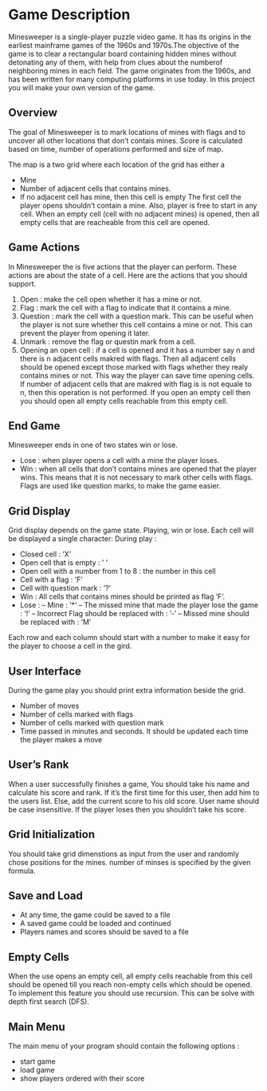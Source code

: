 # Game Description

Minesweeper is a single-player puzzle video game. It has its origins in the earliest mainframe games of the 1960s and 1970s.The objective of the game is to clear a rectangular board containing hidden mines without detonating any of them, with help from clues about the numberof neighboring mines in each field. The game originates from the 1960s, and has been written for many computing platforms in use today. In this project you will make your own version of the game. 

## Overview

The goal of Minesweeper is to mark locations of mines with flags and to uncover all other locations that don’t contais mines. Score is calculated based on time, number of operations performed and size of map.

The map is a two grid where each location of the grid has either a
* Mine
* Number of adjacent cells that contains mines.
* If no adjacent cell has mine, then this cell is empty The first cell the player opens shouldn’t contain a mine. Also, player is free to start in any cell. When an empty cell (cell with no adjacent mines) is opened, then all empty cells that are reacheable from this cell are opened.

## Game Actions

In Minesweeper the is five actions that the player can perform. These actions are about the state of a cell. Here are the actions that you should support.

1. Open : make the cell open whether it has a mine or not.
2. Flag : mark the cell with a flag to indicate that it contains a mine.
3. Question : mark the cell with a question mark. This can be useful when the player is not sure whether this cell contains a mine or not. This can prevent the player from opening it later.
4. Unmark : remove the flag or questin mark from a cell.
5. Opening an open cell : if a cell is opened and it has a number say n and there is n adjacent cells makred with flags. Then all adjacent cells should be opened except those marked with flags whether they realy contains mines or not. This way the player can save time opening cells. If number of adjacent cells that are makred with flag is is not equale to n, then this operation is not performed. If you open an empty cell then you should open all empty cells reachable from this empty cell.

## End Game

Minesweeper ends in one of two states win or lose.
* Lose : when player opens a cell with a mine the player loses.
* Win : when all cells that don’t contains mines are opened that the player wins. This means that it is not necessary to mark other cells with flags. Flags are used like question marks, to make the game easier.

## Grid Display

Grid display depends on the game state. Playing, win or lose. Each cell will be displayed a single character: During play :

- Closed cell : ’X’
- Open cell that is empty : ’ ’
- Open cell with a number from 1 to 8 : the number in this cell
- Cell with a flag : ’F’
- Cell with question mark : ’?’
- Win : All cells that contains mines should be printed as flag ’F’.
- Lose :
  – Mine : ’*’
  – The missed mine that made the player lose the game : ’!’
  – Incorrect Flag should be replaced with : ’-’
  – Missed mine should be replaced with : ’M’

Each row and each column should start with a number to make it easy for the player to choose a cell in the gird.

## User Interface

During the game play you should print extra information beside the grid.

* Number of moves
* Number of cells marked with flags
* Number of cells marked with question mark
* Time passed in minutes and seconds. It should be updated each time the player makes a move

## User’s Rank

When a user successfully finishes a game, You should take his name and calculate his score and rank. If it’s the first time for this user, then add him to the users list. Else, add the current score to his old score. User name should be case insensitive. If the player loses then you shouldn’t take his score.

## Grid Initialization

You should take grid dimenstions as input from the user and randomly chose positions for the mines. number of minses is specified by the given formula.

## Save and Load
* At any time, the game could be saved to a file
* A saved game could be loaded and continued
* Players names and scores should be saved to a file

## Empty Cells

When the use opens an empty cell, all empty cells reachable from this cell should be opened till you reach non-empty cells which should be opened. To implement this feature you should use recursion. This can be solve with depth first search (DFS).


## Main Menu
The main menu of your program should contain the following options :
* start game
* load game
* show players ordered with their score